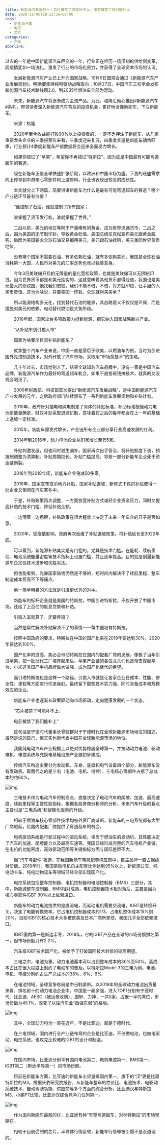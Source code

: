 ```yaml
---
title: 新能源汽车系列一：芯片被禁了可能补不上，电芯被禁了我们能补上
date: 2020-11-06T18:22:56+08:00
tags:
  - 新能源汽车
  - 电芯
  - 芯片
categories:
  - 汽车
abbrlink:
---
```


过去的一年是中国新能源汽车巨变的一年，行业正在经历一场深刻的供给侧变革，而疫情犹如一场洗礼，激发了行业的市场化原力，并获得了全球资本市场的认可。

　　发展新能源汽车产业已上升为国家战略，10月9日国常会通过《新能源汽车产业发展规划》，明确要坚持纯电驱动战略取向；10月27日，中国汽车工程学会发布新能源汽车技术路线图2.0，到2035年燃油车全部为混动。

　　未来，新能源汽车将逐渐成为主流产品。为此，格隆汇倾心推出#新能源汽车#系列，带领读者深入新能源汽车背后的投资机会，更好地读懂新能车、下注新能车。

　　来源：格隆

　　2020年至今收益能打败90%以上投资者的，一定不乏押注了新能车，从几家重要龙头企业的三季报预告来看，三季度迎来复苏，四季度普遍是新能车销售旺季，行业预计4季度新能车产销数据将会迎来全面发力增长。

　　如果你错过了“苹果”，希望你不再错过“特斯拉”，因为这是中国最有可能弯道超车的赛道。

　　现在新能车正值全球快速扩张阶段，以欧洲和中国市场为盛。下游的旺盛需求向上传导到中游核心零部件和上游原料，行业也表现出较高的成长性。

　　本文就分上下两篇，简要讲讲新能车为什么是最有可能弯道超车的赛道？哪个产业链环节最有价值？

　　“谁控制了石油，谁就控制了所有国家；

　　谁掌握了货币发行权，谁就掌握了世界。”

　　二战以前，美元的地位等同于产量稀有的黄金，成为世界流通货币，二战之后，因为美国的无节制印钞，导致黄金贬值，美国总统尼克松宣布美元跟黄金脱钩，后因为美国要求全球石油交易都用美元，美元跟石油挂钩，美元重回世界货币地位。

　　没有哪个国家不需要石油，有多依赖石油，就有多依赖美元。我国是全球石油消耗第一大国，人民币对美元的汇率走势也难以独善其身。

　　今年3月美联储开启的无限量的量化宽松政策，也就是美联储可以无限制印钱。因为世界货币都是和美元挂钩的，这就意味着其他货币都得贬值，我国也是美元最大的债权国，他找我们借钱，我们不能不借，不借，对方就印钱，让手里的人民币贬值。这也为啥说，只要美国一印钱，全球就得来买单？

　　所以能源结构多元化，找到替代石油的能源，其战略意义不仅仅是环保，而是摆脱对美元的依赖。电动替代燃油是大势所趋。

　　2010年起，国家出台多项政策力挺新能源，把它纳入国家战略新兴产业。

　　“从补贴市到引狼入市”

　　国家为啥要斥巨资补贴新能车？

　　就拿整个汽车产业来说，中国一直是落后于欧美，以燃油车为例，当时为引进国外先进制造技术，对外开放了汽车市场，采取用“市场换技术”的策略。

　　几十年过去，市场给别人了，结果全球知名汽车品牌中，没有一家是中国汽车品牌，新能源汽车作为最好的弯道超车机会，如果不直接砸钱搞技术，就真的又没机会喝汤了。

　　2009年财政部、科技部首次提出“新能源汽车发展战略”，是中国新能源汽车产业发展的元年，之后政府部门陆续颁布了一系列新能车发展规划和补贴计划。

　　2010年，政府针对插电和纯电制定了具体的补贴标准，补助标准根据动力电池组能量确定，财政补助采取退坡机制，意味着在之后的每年都会在上一年的基础上退坡一定标准。

　　2015年，新能车爆发式增长，产业链所有企业都分享行业高速发展的红利。

　　2014年到2016年，动力电池企业从81家增长至155家。

　　补贴刺激发展，但也同时滋生骗补。国家再次出手管治，将补贴额度下调，预拨制调整为清算制。补贴周期拉长，补贴门槛提高，导致一部分新能车企业死于资金链断裂。

　　2016年到2018年间，新能车企业锐减50多家。

　　2019年，国家宣布取消地方补贴，国家补贴退坡，断崖式下跌的补贴使得一批企业又倒闭在汽车寒冬中。

　　于是，补贴政策再次调整，一方面放宽补贴方式减轻企业资金压力，同时又提高补贴的技术门槛、降低补贴金额。

　　一边喂草一边扬鞭，补贴政策在很大程度上决定了未来一年车企的日子是否如意。

　　2020年，受疫情影响，政府再次延缓了补贴退坡政策，将补贴延长至2022年底。

　　可以看到，新能源补贴其实是有门槛的，尤其是技术门槛。在能耗、续航里程、电池系统能量密度等技术指标上设置门槛，并且逐年提高。目的就是倒逼新能源车企加快技术进步和优胜劣汰。

　　但也能看到，光靠国家贴钱仍然是不够的，短时间内解决不了续航里程、整车制造成本居高不下等痛点。

　　另一简单粗暴的方法就是引进更优秀的对手。

　　新能车的标杆企业就是美国的特斯拉，中国引进特斯拉，不仅开放了中国市场，还给了上百亿的低息贷款和补贴。

　　引狼入室就算了，还要养狼？

　　当然是帮忙解决补贴解决不了的事情——帮中国培育特斯拉。

　　按照中国政府的要求，特斯拉在中国的国产化率在2019年要达到30%，2020年要达到100%。

　　国产化率的提高，势必会带动特斯拉在国内的配套厂商的发展，像极了当年引进苹果，把一批批代工厂培育起来后，苹果产业链的各位龙头们也逐渐支撑起华为、小米这类国产手机品牌做大做强，成为国产化替代的希望。

　　而引进特斯拉也是这样一个路径。引狼入市就是让各家企业在成本、性能、安全性、里程等方面进行你追我赶。最终留下那些技术实力强，同时具备成本和规模效应的企业。

　　新能车产业也逐渐从政策驱动向市场驱动，走向健康发展的一个状态。

　　“芯片被禁了可能补不上，

　　电芯被禁了我们能补上”

　　这句话是宁德时代董事长曾毓群对于宁德时代在全球新能源市场地位的描述，虽然是说的自己，但其实也能代表中国在全球新能源市场的地位。

　　我国纯电动汽车产业规模上以绝对优势稳居全球第一，并拉动动力电池、驱动电机、电控系统与充换电基础设施产业链初步建成。

　　传统汽车构造主要分为发动机、车身、底盘和电气设备四个部分，新能源车没有发动机，取而代之的是三电（电池、电机、电控），三电核心零部件占据了总成本的约60%。

![img](https://cdn.jsdelivr.net/gh/yakeing/Documentation@main/Hexo/images/e387-kcaeqzx8941426.png)

　　三电技术作为电动汽车的制高点，直接决定了电动汽车的爬坡、加速、最高速度、续航里程等主要性能指标，根据各路券商分析师的分析，未来汽车升级的看点主要也是“三电系统”和智能化服务的升级。

　　相较于燃油车核心零部件技术均被外资厂商垄断，新能车的三电系统都有大型厂商崛起，给国内配套厂商提供了弯道超车的机会。

　　电机驱动系统是行驶过程中的驱动系统，相当于燃油车的发动机，其性能决定了汽车的加速、爬坡能力以及最高车速等。我国已经形成完整的汽车电机产业链，在电机的功能密度、高效驱动范围等关键指标方面与国际差距不大。

　　据“汽车与配件”报道，在我国新能车电机配套供应商中，自主品牌一直占据绝对份额。2018年时，我国驱动电机自主配套比例达到95%以上，新能源公交、纯电动卡车、纯电动物流车等领域已经全部实现国产化。

　　电控系统包括整车控制器、电机控制器和电池控制器（BMS）三部分，其中，新能源整车控制器、BMS相对成熟，电机控制器技术相对落后，主要是因为核心零部件IGBT 90%以上依赖进口。

　　新能车的动力电池提供的是直流电，而驱动电机需要交流电，IGBT是转换开关，决定了电能转换效率。它占电机控制器成本约1/3，占电机整体成本15%到20%，目前IGBT的核心技术大多被欧美及日本厂商所掌控，我国几乎全部依赖进口。

　　IGBT国内第一是斯达半导，2018年，它的IGBT产品在全球的市场份额排名第一，但市场份额只有2.2%。

　　汽车级IGBT技术国产化，被给予了打破国际技术封锁的较高期望。

　　三电之中，电池为重。动力电池基本可以占到整车成本的30%至50%。高成本占比在很大程度上制约了电动车的普及。以特斯拉Model 3的三电为例，电池、电机、电控分别约占生产总成本的38%、6%、6%。

　　在电池领域，全球竞争格局是中日韩垄断。以2019年的全球动力电池出货量来看，排名前十的动力电池企业中，中国是一超多强，进入TOP1分别有宁德时代、比亚迪、AESC（被远景收购）、国轩、力神，一共5家，占据一半的席位，市场份额为45.1%，改变了以往汽车业“西强东弱”的格局。

![img](https://cdn.jsdelivr.net/gh/yakeing/Documentation@main/Hexo/images/62c5-kcaeqzx8941474.png)

　　其中，全球动力电池一哥在近年，不是比亚迪，就是宁德时代。

　　在三电领域，国内进行全产业链布局的企业是比亚迪，不仅做电池，也做电驱动、电控系统，也攻克比较难的IGBT的设计和制造。

![img](https://cdn.jsdelivr.net/gh/yakeing/Documentation@main/Hexo/images/1748-kcaeqzx8941505.png)

　　在国内市场，比亚迪分别享有国内电池第二、电机电控第一、BMS第一、IGBT第二（斯达半导第一）的市场份额。

　　目前在新能车方面，比亚迪的新能车出货量排国内第一，旗下的“汉”更是比肩特斯拉的M3。根据头豹研究院报告，从新能车整车的性价比、电池技术、电驱动系统技术、自动驾驶功能、供应商等多个方面的综合分析，比亚迪汉与特斯拉M3、小鹏P7比较，比亚迪汉综合竞争力位列第一。

![img](https://cdn.jsdelivr.net/gh/yakeing/Documentation@main/Hexo/images/ec29-kcaeqzx8941555.png)

　　作为国内新能车最靓的仔，比亚迪有种“有望弯道超车、对标特斯拉”的市场预期在。

　　相较于目前受制的芯片，半导体行情疲软，新能车行情却被引爆不是没道理的。